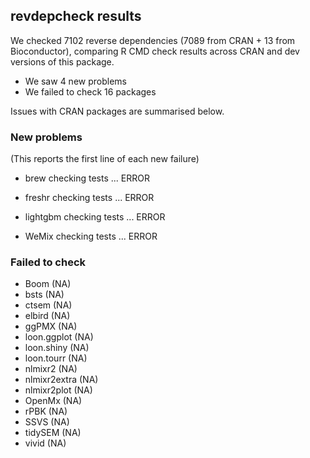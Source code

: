 ## revdepcheck results

We checked 7102 reverse dependencies (7089 from CRAN + 13 from Bioconductor), comparing R CMD check results across CRAN and dev versions of this package.

 * We saw 4 new problems
 * We failed to check 16 packages

Issues with CRAN packages are summarised below.

### New problems
(This reports the first line of each new failure)

* brew
  checking tests ... ERROR

* freshr
  checking tests ... ERROR

* lightgbm
  checking tests ... ERROR

* WeMix
  checking tests ... ERROR

### Failed to check

* Boom         (NA)
* bsts         (NA)
* ctsem        (NA)
* elbird       (NA)
* ggPMX        (NA)
* loon.ggplot  (NA)
* loon.shiny   (NA)
* loon.tourr   (NA)
* nlmixr2      (NA)
* nlmixr2extra (NA)
* nlmixr2plot  (NA)
* OpenMx       (NA)
* rPBK         (NA)
* SSVS         (NA)
* tidySEM      (NA)
* vivid        (NA)
